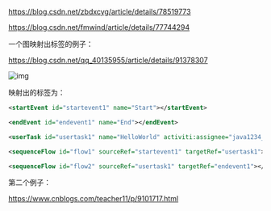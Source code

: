 https://blog.csdn.net/zbdxcyg/article/details/78519773

https://blog.csdn.net/fmwind/article/details/77744294

一个图映射出标签的例子：

https://blog.csdn.net/qq_40135955/article/details/91378307

 ![img](E:\学习\笔记\picRepo\1459991311156048784.jpg) 

映射出的标签为：

```xml
<startEvent id="startevent1" name="Start"></startEvent>

<endEvent id="endevent1" name="End"></endEvent>

<userTask id="usertask1" name="HelloWorld" activiti:assignee="java1234_小锋"></userTask>

<sequenceFlow id="flow1" sourceRef="startevent1" targetRef="usertask1"></sequenceFlow>

<sequenceFlow id="flow2" sourceRef="usertask1" targetRef="endevent1"></sequenceFlow>
```



第二个例子：

https://www.cnblogs.com/teacher11/p/9101717.html